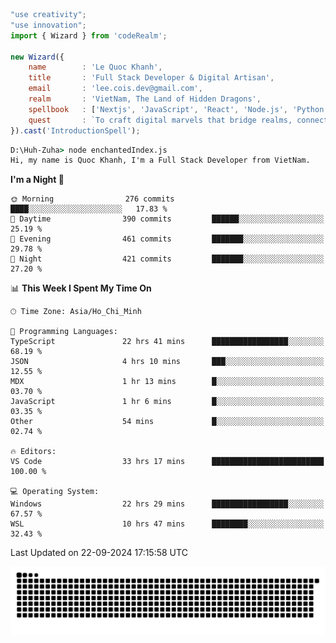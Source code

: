 <!--x axis divider-->

```js 
"use creativity";
"use innovation";
import { Wizard } from 'codeRealm';

new Wizard({
    name        : 'Le Quoc Khanh',
    title       : 'Full Stack Developer & Digital Artisan',
    email       : 'lee.cois.dev@gmail.com',
    realm       : 'VietNam, The Land of Hidden Dragons',
    spellbook   : ['Nextjs', 'JavaScript', 'React', 'Node.js', 'Python', 'Django', 'Cloud Services'],
    quest       : `To craft digital marvels that bridge realms, connect cultures, and bring imagination to life.`,
}).cast('IntroductionSpell');
```

```cmd
D:\Huh-Zuha> node enchantedIndex.js
Hi, my name is Quoc Khanh, I'm a Full Stack Developer from VietNam.
```
<!--START_SECTION:waka-->
**I'm a Night 🦉** 

```text
🌞 Morning                276 commits         ████░░░░░░░░░░░░░░░░░░░░░   17.83 % 
🌆 Daytime                390 commits         ██████░░░░░░░░░░░░░░░░░░░   25.19 % 
🌃 Evening                461 commits         ███████░░░░░░░░░░░░░░░░░░   29.78 % 
🌙 Night                  421 commits         ███████░░░░░░░░░░░░░░░░░░   27.20 % 
```


📊 **This Week I Spent My Time On** 

```text
🕑︎ Time Zone: Asia/Ho_Chi_Minh

💬 Programming Languages: 
TypeScript               22 hrs 41 mins      █████████████████░░░░░░░░   68.19 % 
JSON                     4 hrs 10 mins       ███░░░░░░░░░░░░░░░░░░░░░░   12.55 % 
MDX                      1 hr 13 mins        █░░░░░░░░░░░░░░░░░░░░░░░░   03.70 % 
JavaScript               1 hr 6 mins         █░░░░░░░░░░░░░░░░░░░░░░░░   03.35 % 
Other                    54 mins             █░░░░░░░░░░░░░░░░░░░░░░░░   02.74 % 

🔥 Editors: 
VS Code                  33 hrs 17 mins      █████████████████████████   100.00 % 

💻 Operating System: 
Windows                  22 hrs 29 mins      █████████████████░░░░░░░░   67.57 % 
WSL                      10 hrs 47 mins      ████████░░░░░░░░░░░░░░░░░   32.43 % 
```


 Last Updated on 22-09-2024 17:15:58 UTC
<!--END_SECTION:waka-->
<picture>
  <source media="(prefers-color-scheme: dark)" srcset="https://raw.githubusercontent.com/leecois/leecois/output/github-contribution-grid-snake-dark.svg">
  <source media="(prefers-color-scheme: light)" srcset="https://raw.githubusercontent.com/leecois/leecois/output/github-contribution-grid-snake.svg">
  <img alt="github contribution grid snake animation" src="https://raw.githubusercontent.com/leecois/leecois/output/github-contribution-grid-snake.svg">
</picture>
